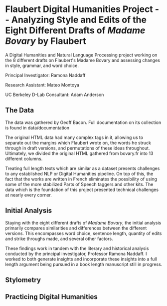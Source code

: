 # Flaubert Digital Humanities Project -- Analyzing Style and Edits of the Eight Different Drafts of *Madame Bovary* by Flaubert

A Digital Humanities and Natural Language Processing project working on the 8 different drafts on Flaubert's Madame Bovary and assessing changes in style, grammar, and word choice.

Principal Investigator: Ramona Naddaff

Research Assistant: Mateo Montoya

UC Berkeley D-Lab Consultant: Adam Anderson

## The Data

The data was gathered by Geoff Bacon. Full documentation on its collection is found in data/documentation

The original HTML data had many complex tags in it, allowing us to separate out the margins which Flaubert wrote on, the words he struck through in draft versions, and permutations of these ideas throughout. Ultimately, we divided the original HTML gathered from bovary.fr into 13 different columns.

Treating full length texts which are similar as a dataset presents challenges to any established NLP or Digital Humanities pipeline. On top of this, the fact that the works are written in French eliminates the possibility of using some of the more stabilized Parts of Speech taggers and other kits. The data which is the foundation of this project presented technical challenges at nearly every corner.

## Initial Analysis

Staying with the eight different drafts of *Madame Bovary*, the initial analysis primarily compares similarities and differences between the different versions. This encompasses word choice, sentence length, quantity of edits and strike throughs made, and several other factors.

These findings work in tandem with the literary and historical analysis conducted by the principal investigator, Professor Ramona Naddaff. I worked to both generate insights and incorporate these insights into a full length argument being pursued in a book length manuscript still in progress.

## Stylometry

## Practicing Digital Humanities
